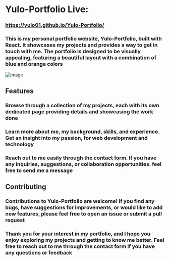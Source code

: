 # Yulo-Portfolio  Live: <h3> https://yulo01.github.io/Yulo-Portfolio/  </h3>

<h3>This is my personal portfolio website, Yulo-Portfolio, built with React. It showcases my projects and provides a way to get in touch with me. The portfolio is designed to be visually appealing, featuring a beautiful layout with a combination of blue and orange colors</h3>

![image](https://github.com/yulo01/Yulo-Portfolio/assets/93291077/31d065aa-289e-4059-aab0-3c9414f6da98)


## Features

<h3>  Browse through a collection of my projects, each with its own dedicated page providing details and showcasing the work done</h3>

<h3> Learn more about me, my background, skills, and experience. Get an insight into my passion, for web development and technology</h3>

<h3>  Reach out to me easily through the contact form. If you have any inquiries, suggestions, or collaboration opportunities. feel free to send me a message</h3>



## Contributing

<h3>Contributions to Yulo-Portfolio are welcome! If you find any bugs, have suggestions for improvements, or would like to add new features, please feel free to open an issue or submit a pull request</h3>



<h3>Thank you for your interest in my portfolio, and I hope you enjoy exploring my projects and getting to know me better. Feel free to reach out to me through the contact form if you have any questions or feedback<h3>
